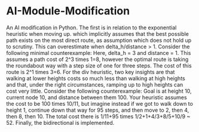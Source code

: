 # AI-Module-Modification
An AI modification in Python. 
The first is in relation to the exponential heuristic when moving up. 
which implicitly assumes that the best possible path exists on the most direct route, as assumption which does not hold up to scrutiny.
This can overestimate when delta_h/distance > 1. Consider the following minimal counterexample:
Here, delta_h = 3 and distance = 1. This assumes a path cost of 2^3 times 1=8, however the optimal route is taking the roundabout way with a
step size of one for three steps. The cost of this route is 2^1 times 3=6.
For the div heuristic, two key insights are that walking at lower heights costs so much less than walking at high heights and that, 
under the right circumstances, ramping up to high heights can cost very little. Consider the following counterexample:
Goal is at height 10, current node 10, and distance between them 100. Your heuristic assumes the cost to be 100 times 10/11, 
but imagine instead if we got to walk down to height 1, continue down that way for 95 steps, and then move to 2, then 4, then 8, then 10. The total cost there is 1/11+95 times 1/2+1+4/3+8/5+10/9 ~ 52. 
Finally, the bidirectional is implemented. 
